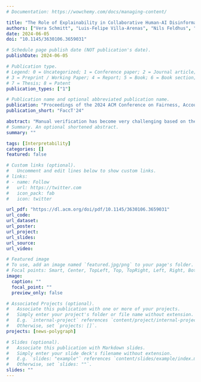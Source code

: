 ```yaml
---
# Documentation: https://wowchemy.com/docs/managing-content/

title: "The Role of Explainability in Collaborative Human-AI Disinformation Detection"
authors: ["Vera Schmitt", "Luis-Felipe Villa-Arenas", "Nils Feldhus", "Joachim Meyer", "Robert P. Spang", "Sebastian Möller"]
date: 2024-06-05
doi: "10.1145/3630106.3659031"

# Schedule page publish date (NOT publication's date).
publishDate: 2024-06-05

# Publication type.
# Legend: 0 = Uncategorized; 1 = Conference paper; 2 = Journal article;
# 3 = Preprint / Working Paper; 4 = Report; 5 = Book; 6 = Book section;
# 7 = Thesis; 8 = Patent
publication_types: ["1"]

# Publication name and optional abbreviated publication name.
publication: "Proceedings of the 2024 ACM Conference on Fairness, Accountability, and Transparency"
publication_short: "FaccT'24"

abstract: "Manual verification has become very challenging based on the increasing volume of information shared online and the role of generative Artificial Intelligence (AI). Thus, AI systems are used to identify disinformation and deep fakes online. Previous research has shown that superior performance can be observed when combining AI and human expertise. Moreover, according to the EU AI Act, human oversight is inevitable when using AI systems in a domain where fundamental human rights, such as the right to free expression, might be affected. Thus, AI systems need to be transparent and offer sufficient explanations to be comprehensible. Much research has been done on integrating eXplainability (XAI) features to increase the transparency of AI systems; however, they lack human-centered evaluation. Additionally, the meaningfulness of explanations varies depending on users’ background knowledge and individual factors. Thus, this research implements a human-centered evaluation schema to evaluate different XAI features for the collaborative human-AI disinformation detection task. Hereby, objective and subjective evaluation dimensions, such as performance, perceived usefulness, understandability, and trust in the AI system, are used to evaluate different XAI features. A user study was conducted with an overall total of 433 participants, whereas 406 crowdworkers and 27 journalists participated as experts in detecting disinformation. The results show that free-text explanations contribute to improving non-expert performance but do not influence the performance of experts. The XAI features increase the perceived usefulness, understandability, and trust in the AI system, but they can also lead crowdworkers to blindly trust the AI system when its predictions are wrong."
# Summary. An optional shortened abstract.
summary: ""

tags: [Interpretability]
categories: []
featured: false

# Custom links (optional).
#   Uncomment and edit lines below to show custom links.
# links:
# - name: Follow
#   url: https://twitter.com
#   icon_pack: fab
#   icon: twitter

url_pdf: "https://dl.acm.org/doi/pdf/10.1145/3630106.3659031"
url_code: 
url_dataset:
url_poster:
url_project:
url_slides:
url_source:
url_video:

# Featured image
# To use, add an image named `featured.jpg/png` to your page's folder. 
# Focal points: Smart, Center, TopLeft, Top, TopRight, Left, Right, BottomLeft, Bottom, BottomRight.
image:
  caption: ""
  focal_point: ""
  preview_only: false

# Associated Projects (optional).
#   Associate this publication with one or more of your projects.
#   Simply enter your project's folder or file name without extension.
#   E.g. `internal-project` references `content/project/internal-project/index.md`.
#   Otherwise, set `projects: []`.
projects: [news-polygraph]

# Slides (optional).
#   Associate this publication with Markdown slides.
#   Simply enter your slide deck's filename without extension.
#   E.g. `slides: "example"` references `content/slides/example/index.md`.
#   Otherwise, set `slides: ""`.
slides: ""
---
```

